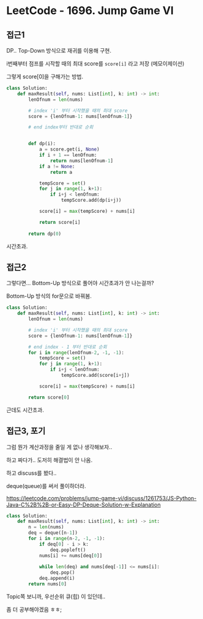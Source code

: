 # LeetCode - 1696. Jump Game VI

## 접근1

DP.. Top-Down 방식으로 재귀를 이용해 구현.

i번째부터 점프를 시작할 때의 최대 score를 `score[i]` 라고 저장 (메모이제이션)

그렇게 score[0]을 구해가는 방법.

```python
class Solution:
    def maxResult(self, nums: List[int], k: int) -> int:
        lenOfnum = len(nums)

        # index 'i' 부터 시작했을 때의 최대 score
        score = {lenOfnum-1: nums[lenOfnum-1]}

        # end index부터 반대로 순회


        def dp(i):
            a = score.get(i, None)
            if i + 1 == lenOfnum:
                return nums[lenOfnum-1]
            if a != None:
                return a

            tempScore = set()
            for j in range(1, k+1):
                if i+j < lenOfnum:
                    tempScore.add(dp(i+j))

            score[i] = max(tempScore) + nums[i]

            return score[i]
        
        return dp(0)
```

시간초과.



## 접근2

그렇다면... Bottom-Up 방식으로 풀어야 시간초과가 안 나는걸까?

Bottom-Up 방식의 for문으로 바꿔봄.

```python
class Solution:
    def maxResult(self, nums: List[int], k: int) -> int:
        lenOfnum = len(nums)

        # index 'i' 부터 시작했을 때의 최대 score
        score = {lenOfnum-1: nums[lenOfnum-1]}

        # end index - 1 부터 반대로 순회
        for i in range(lenOfnum-2, -1, -1):
            tempScore = set()
            for j in range(1, k+1):
                if i+j < lenOfnum:
                    tempScore.add(score[i+j])

            score[i] = max(tempScore) + nums[i]

        return score[0]
```

근데도 시간초과.



## 접근3, 포기

그럼 뭔가 계산과정을 줄일 게 없나 생각해보자..

하고 짜다가.. 도저히 해결법이 안 나옴.

하고 discuss를 봤다..

deque(queue)를 써서 풀이하더라.

https://leetcode.com/problems/jump-game-vi/discuss/1261753/JS-Python-Java-C%2B%2B-or-Easy-DP-Deque-Solution-w-Explanation

```python
class Solution:
    def maxResult(self, nums: List[int], k: int) -> int:
        n = len(nums)
        deq = deque([n-1])
        for i in range(n-2, -1, -1):
            if deq[0] - i > k:
                deq.popleft()
            nums[i] += nums[deq[0]]
            
            while len(deq) and nums[deq[-1]] <= nums[i]:
                deq.pop()
            deq.append(i)
        return nums[0]
```

Topic쪽 보니까, 우선순위 큐(힙) 이 있던데..

좀 더 공부해야겠음 ㅎㅎ;
